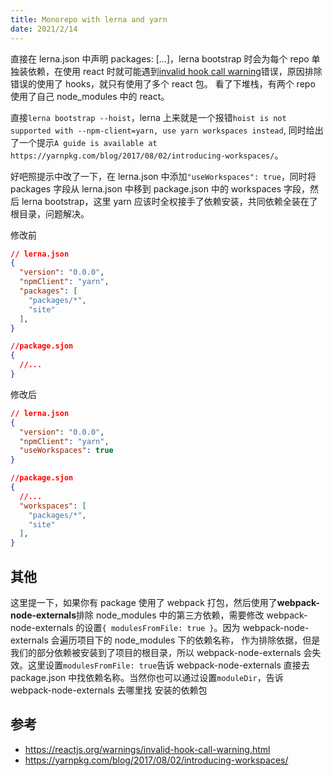 ```yaml
---
title: Monorepo with lerna and yarn
date: 2021/2/14
---
```


直接在 lerna.json 中声明 packages: [...]，lerna bootstrap 时会为每个 repo 单独装依赖，在使用 react 时就可能遇到[invalid hook call warning](https://reactjs.org/warnings/invalid-hook-call-warning.html)错误，原因排除错误的使用了 hooks，就只有使用了多个 react 包。
看了下堆栈，有两个 repo 使用了自己 node_modules 中的 react。

直接`lerna bootstrap --hoist`，lerna 上来就是一个报错`hoist is not supported with --npm-client=yarn, use yarn workspaces instead`, 同时给出了一个提示`A guide is available at https://yarnpkg.com/blog/2017/08/02/introducing-workspaces/`。

好吧照提示中改了一下，在 lerna.json 中添加`"useWorkspaces": true`，同时将 packages 字段从 lerna.json 中移到 package.json 中的 workspaces 字段，然后 lerna bootstrap，这里 yarn 应该时全权接手了依赖安装，共同依赖全装在了根目录，问题解决。

修改前

```json
// lerna.json
{
  "version": "0.0.0",
  "npmClient": "yarn",
  "packages": [
    "packages/*",
    "site"
  ],
}

//package.sjon
{
  //...
}
```

修改后

```json
// lerna.json
{
  "version": "0.0.0",
  "npmClient": "yarn",
  "useWorkspaces": true
}

//package.sjon
{
  //...
  "workspaces": [
    "packages/*",
    "site"
  ],
}
```

## 其他

这里提一下，如果你有 package 使用了 webpack 打包，然后使用了**webpack-node-externals**排除 node_modules 中的第三方依赖，需要修改 webpack-node-externals 的设置`{ modulesFromFile: true }`。因为 webpack-node-externals 会遍历项目下的 node_modules 下的依赖名称，
作为排除依据，但是我们的部分依赖被安装到了项目的根目录，所以 webpack-node-externals 会失效。这里设置`modulesFromFile: true`告诉
webpack-node-externals 直接去 package.json 中找依赖名称。当然你也可以通过设置`moduleDir`，告诉 webpack-node-externals 去哪里找
安装的依赖包

## 参考

- https://reactjs.org/warnings/invalid-hook-call-warning.html
- https://yarnpkg.com/blog/2017/08/02/introducing-workspaces/

